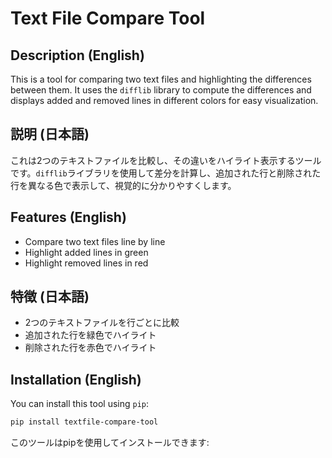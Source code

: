 # Text File Compare Tool

## Description (English)
This is a tool for comparing two text files and highlighting the differences between them. It uses the `difflib` library to compute the differences and displays added and removed lines in different colors for easy visualization.

## 説明 (日本語)
これは2つのテキストファイルを比較し、その違いをハイライト表示するツールです。`difflib`ライブラリを使用して差分を計算し、追加された行と削除された行を異なる色で表示して、視覚的に分かりやすくします。

## Features (English)
- Compare two text files line by line
- Highlight added lines in green
- Highlight removed lines in red

## 特徴 (日本語)
- 2つのテキストファイルを行ごとに比較
- 追加された行を緑色でハイライト
- 削除された行を赤色でハイライト

## Installation (English)
You can install this tool using `pip`:
```bash
pip install textfile-compare-tool
```


このツールはpipを使用してインストールできます: